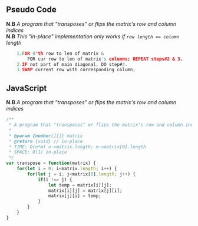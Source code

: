 ## Pseudo Code
**N.B** _A program that "transposes" or flips the matrix's row and column indices_ <br>
**N.B** _This "in-place" implementation only works if ```row length == column``` length_
 
```c
    1.FOR 0'th row to len of matrix & 
        FOR cur row to len of matrix's columns; REPEAT steps#2 & 3.
    2.IF not part of main diagonal, DO step#3.
    3.SWAP current row with corresponding column;
```

## JavaScript
**N.B** _A program that "transposes" or flips the matrix's row and column indices_

```js
/**
 * A program that "transposes" or flips the matrix's row and column indices
 *
 * @param {number[][]} matrix
 * @return {void} // in-place
 * TIME: O(n*m) n->matrix.length; m->matrix[0].length
 * SPACE: O(1) in-place
 */
var transpose = function(matrix) {
    for(let i = 0; i<matrix.length; i++) {
        for(let j = i; j<matrix[0].length; j++) {
            if(i !== j) {
                let temp = matrix[i][j];
                matrix[i][j] = matrix[j][i];
                matrix[j][i] = temp;
            }
        }
    }
}
```